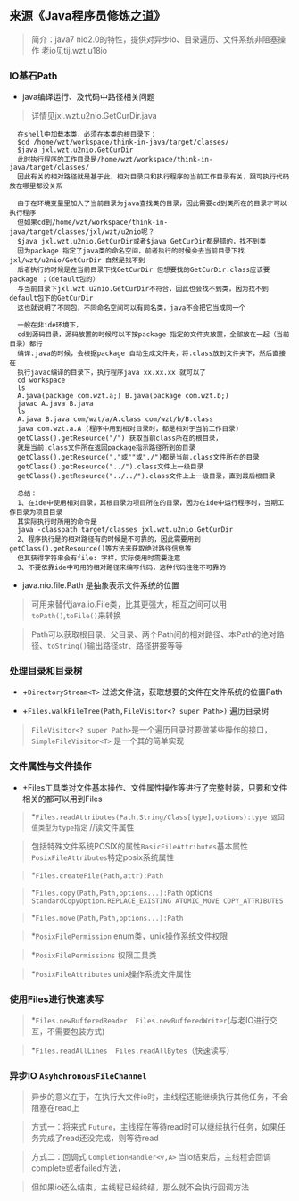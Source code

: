 ## 来源《Java程序员修炼之道》

> 简介：java7 nio2.0的特性，提供对异步io、目录遍历、文件系统非阻塞操作 老io见tij.wzt.u18io

### IO基石Path

* java编译运行、及代码中路径相关问题

> 详情见jxl.wzt.u2nio.GetCurDir.java

	  在shell中加载本类，必须在本类的根目录下：
	  $cd /home/wzt/workspace/think-in-java/target/classes/
	  $java jxl.wzt.u2nio.GetCurDir
	  此时执行程序的工作目录是/home/wzt/workspace/think-in-java/target/classes/
	  因此有关的相对路径就是基于此，相对目录只和执行程序的当前工作目录有关，跟可执行代码放在哪里都没关系
	  
	  由于在环境变量里加入了当前目录为java查找类的目录，因此需要cd到类所在的目录才可以执行程序
	  但如果cd到/home/wzt/workspace/think-in-java/target/classes/jxl/wzt/u2nio呢？
	  $java jxl.wzt.u2nio.GetCurDir或者$java GetCurDir都是错的，找不到类
	  因为package 指定了java类的命名空间，前者执行的时候会去当前目录下找jxl/wzt/u2nio/GetCurDir 自然是找不到
	  后者执行的时候是在当前目录下找GetCurDir 但想要找的GetCurDir.class应该要package ；（default包的）
	  与当前目录下jxl.wzt.u2nio.GetCurDir不符合，因此也会找不到类，因为找不到default包下的GetCurDir
	  这也就说明了不同包，不同命名空间可以有同名类，java不会把它当成同一个
	  
	  一般在非ide环境下，
	  cd到源码目录，源码放置的时候可以不按package 指定的文件夹放置，全部放在一起（当前目录）都行	 
	  编译.java的时候，会根据package 自动生成文件夹，将.class放到文件夹下，然后直接在
	  执行javac编译的目录下，执行程序java xx.xx.xx 就可以了
	  cd workspace
	  ls 
	  A.java(package com.wzt.a;) B.java(package com.wzt.b;)
	  javac A.java B.java
	  ls
	  A.java B.java com/wzt/a/A.class com/wzt/b/B.class 
	  java com.wzt.a.A (程序中用到相对目录时，都是相对于当前工作目录)
	  getClass().getResource("/") 获取当前class所在的根目录，
	  就是当前.class文件所在返回package指示路径所到的目录
	  getClass().getResource("."或""或"./")都是当前.class文件所在的目录
	  getClass().getResource("../").class文件上一级目录
	  getClass().getResource("../../").class文件上上一级目录，直到最后根目录
	  
	  总结：
	  1、在ide中使用相对目录，其根目录为项目所在的目录，因为在ide中运行程序时，当期工作目录为项目目录
	  其实际执行时所用的命令是
	  java -classpath target/classes jxl.wzt.u2nio.GetCurDir
	  2、程序执行是的相对路径有的时候是不可靠的，因此需要用到getClass().getResource()等方法来获取绝对路径信息等
	  但其获得字符串会有file: 字样，实际使用时需要注意
	  3、不要依靠ide中可用的相对路径来编写代码，这种代码往往不可靠的
	  
* java.nio.file.Path 是抽象表示文件系统的位置

>可用来替代java.io.File类，比其更强大，相互之间可以用`toPath()`,`toFile()`来转换

>Path可以获取根目录、父目录、两个Path间的相对路径、本Path的绝对路径、`toString()`输出路径str、路径拼接等等

### 处理目录和目录树

* +`DirectoryStream<T>` 过滤文件流，获取想要的文件在文件系统的位置Path

* +`Files.walkFileTree(Path,FileVisitor<? super Path>)` 遍历目录树

>`FileVisitor<? super Path>`是一个遍历目录时要做某些操作的接口，`SimpleFileVisitor<T>` 是一个其的简单实现

### 文件属性与文件操作

* +Files工具类对文件基本操作、文件属性操作等进行了完整封装，只要和文件相关的都可以用到Files

> *`Files.readAttributes(Path,String/Class[type],options):type 返回值类型为type指定`	//读文件属性

> 包括特殊文件系统POSIX的属性`BasicFileAttributes`基本属性	`PosixFileAttributes`特定posix系统属性	

> *`Files.createFile(Path,attr):Path`

> *`Files.copy(Path,Path,options...):Path` options `StandardCopyOption.REPLACE_EXISTING ATOMIC_MOVE COPY_ATTRIBUTES`

> *`Files.move(Path,Path,options...):Path`

> *`PosixFilePermission` enum类，unix操作系统文件权限

> *`PosixFilePermissions` 权限工具类

> *`PosixFileAttributes` unix操作系统文件属性	

### 使用Files进行快速读写

> *`Files.newBufferedReader  Files.newBufferedWriter`(与老IO进行交互，不需要包装方式)

> *`Files.readAllLines  Files.readAllBytes`（快速读写）

### 异步IO `AsyhchronousFileChannel` 

> 异步的意义在于，在执行大文件io时，主线程还能继续执行其他任务，不会阻塞在read上

> 方式一：将来式 `Future`，主线程在等待read时可以继续执行任务，如果任务完成了read还没完成，则等待read

> 方式二：回调式 `CompletionHandler<v,A>` 当io结束后，主线程会回调complete或者failed方法，

> 但如果io还么结束，主线程已经终结，那么就不会执行回调方法




